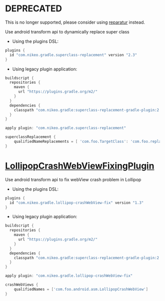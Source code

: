 # DEPRECATED
This is no longer supported, please consider using [reparatur](https://github.com/nikeorever/reparatur) instead.

Use android transform api to dynamically replace super class

* Using the plugins DSL:
``` groovy
plugins {
  id "com.nikeo.gradle.superclass-replacement" version "2.3"
}
```
* Using legacy plugin application:
``` groovy
buildscript {
  repositories {
    maven {
      url "https://plugins.gradle.org/m2/"
    }
  }
  dependencies {
    classpath "com.nikeo.gradle:superclass-replacement-gradle-plugin:2.3"
  }
}

apply plugin: "com.nikeo.gradle.superclass-replacement"

superclassReplacement {
    qualifiedNameReplacements = [ 'com.foo.TargetClass': 'com.foo.replacedClass' ]
}
```

# [LollipopCrashWebViewFixingPlugin](https://plugins.gradle.org/plugin/com.nikeo.gradle.lollipop-crashWebView-fix)
Use android transform api to fix webView crash problem in Lollipop

* Using the plugins DSL:
``` groovy
plugins {
  id "com.nikeo.gradle.lollipop-crashWebView-fix" version "1.3"
}
```
* Using legacy plugin application:
``` groovy
buildscript {
  repositories {
    maven {
      url "https://plugins.gradle.org/m2/"
    }
  }
  dependencies {
    classpath "com.nikeo.gradle:superclass-replacement-gradle-plugin:2.3"
  }
}

apply plugin: "com.nikeo.gradle.lollipop-crashWebView-fix"

crashWebViews {
    qualifiedNames = ['com.foo.android.asm.LollipopCrashWebView']
}
```
